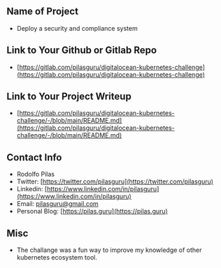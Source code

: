 ## Name of Project 

* Deploy a security and compliance system

## Link to Your Github or Gitlab Repo

* [https://gitlab.com/pilasguru/digitalocean-kubernetes-challenge](https://gitlab.com/pilasguru/digitalocean-kubernetes-challenge)

## Link to Your Project Writeup

* [https://gitlab.com/pilasguru/digitalocean-kubernetes-challenge/-/blob/main/README.md](https://gitlab.com/pilasguru/digitalocean-kubernetes-challenge/-/blob/main/README.md)

## Contact Info
* Rodolfo Pilas
* Twitter: [https://twitter.com/pilasguru](https://twitter.com/pilasguru)
* Linkedin: [https://www.linkedin.com/in/pilasguru](https://www.linkedin.com/in/pilasguru)
* Email: [pilasguru@gmail.com](mailto:pilasguru@gmail.com)
* Personal Blog: [https://pilas.guru](https://pilas.guru)

## Misc 
* The challange was a fun way to improve my knowledge of other kubernetes ecosystem tool. 